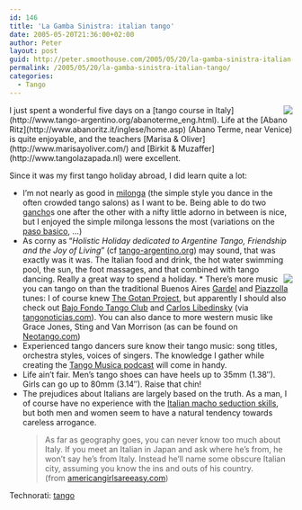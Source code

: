 ```yaml
---
id: 146
title: 'La Gamba Sinistra: italian tango'
date: 2005-05-20T21:36:00+02:00
author: Peter
layout: post
guid: http://peter.smoothouse.com/2005/05/20/la-gamba-sinistra-italian-tango/
permalink: /2005/05/20/la-gamba-sinistra-italian-tango/
categories:
  - Tango
---
```

<img style="float: right" src="http://www.pixagogo.com/S5vpfnjbBPdPnRQXlTa6fPnniln1YEtEfgomU!j26vpqLytcMzN4to81Z7CiWRex-9wKQbIrsZJyFpwT7cIhFDuBUxoKIjMBZkQ2IAm42Q19RpKXcjnzAqy878WoqMmzQx99AeDhrOFI7IaRyYjtzHzg__/abano_pool.jpg" />  
I just spent a wonderful five days on a [tango course in Italy](http://www.tango-argentino.org/abanoterme_eng.html). Life at the [Abano Ritz](http://www.abanoritz.it/inglese/home.asp) (Abano Terme, near Venice) is quite enjoyable, and the teachers [Marisa & Oliver](http://www.marisayoliver.com/) and [Birkit & Muzaffer](http://www.tangolazapada.nl) were excellent. 

Since it was my first tango holiday abroad, I did learn quite a lot:

  * I&#8217;m not nearly as good in [milonga](http://tango.smoothouse.com/dance/Milonga) (the simple style you dance in the often crowded tango salons) as I want to be. Being able to do two [gancho](http://tango.smoothouse.com/dance/gancho)s one after the other with a nifty little adorno in between is nice, but I enjoyed the simple milonga lessons the most (variations on the [paso basico](http://tango.smoothouse.com/dance/Basico), &#8230;) 
  * As corny as &#8220;_Holistic Holiday dedicated to Argentine Tango, Friendship and the Joy of Living_&#8221; (cf [tango-argentino.org](http://www.tango-argentino.org/abanoterme_eng.html)) may sound, that was exactly was it was. The Italian food and drink, the hot water swimming pool, the sun, the foot massages, and that combined with tango dancing. Really a great way to spend a holiday. 
  *<img style="float: right" src="http://www.pixagogo.com/S5vpfnjbBPdPlCvid7b390cO6czXTj2jFS29bvFmpspo4!AMIiMqFtHjGKqNnzx7UPd3xe4oZmN8!YKenVSHMhsmrUYBooIsWYntV3qODCHtivlCmKPbX6P7!RUwq3ZK42VyzahLk71WHKeTN2qxDiOg__/tango_dance.jpg" /> There&#8217;s more music you can tango on than the traditional Buenos Aires [Gardel](http://www.todotango.com/english/gardel/default.asp) and [Piazzolla](http://www.todotango.com/english/creadores/apiazzolla.html) tunes: I of course knew [The Gotan Project](http://www.gotanproject.com/), but apparently I should also check out [Bajo Fondo Tango Club](http://www.bajofondotangoclub.com/bftc.html) and [Carlos Libedinsky](http://www.carloslibedinsky.com/) (via [tangonoticias.com](http://www.tangonoticias.com/tangotalk/viewtopic.php?topic=307&forum=7&start=15&29)). You can also dance to more western music like Grace Jones, Sting and Van Morrison (as can be found on [Neotango.com](http://www.neotango.com/neotangos.html)) 
  * Experienced tango dancers sure know their tango music: song titles, orchestra styles, voices of singers. The knowledge I gather while creating the [Tango Musica podcast](http://tango.smoothouse.com/music/) will come in handy. 
  * Life ain&#8217;t fair. Men&#8217;s tango shoes can have heels up to 35mm (1.38&#8243;). Girls can go up to 80mm (3.14&#8243;). Raise that chin! 
  * The prejudices about Italians are largely based on the truth. As a man, I of course have no experience with the [Italian macho seduction skills](http://americangirlsareeasy.com/book/italian_men.shtml), but both men and women seem to have a natural tendency towards careless arrogance.  
    > As far as geography goes, you can never know too much about Italy. If you meet an Italian in Japan and ask where he&#8217;s from, he won&#8217;t say he&#8217;s from Italy. Instead he&#8217;ll name some obscure Italian city, assuming you know the ins and outs of his country.  
    > (from [americangirlsareeasy.com](http://americangirlsareeasy.com/book/italian_men.shtml))

Technorati: <a href="http://technorati.com/tag/tango" rel="tag">tango</a>
